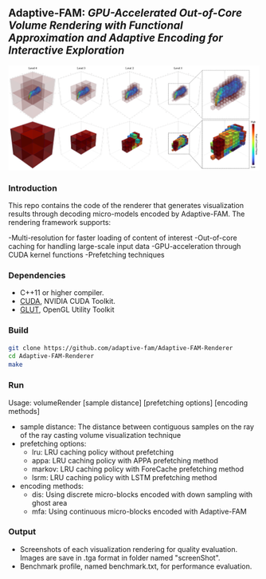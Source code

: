 ## Adaptive-FAM: *GPU-Accelerated Out-of-Core Volume Rendering with Functional Approximation and Adaptive Encoding for Interactive Exploration*

![results](https://github.com/adaptive-fam/Adaptive-FAM/blob/main/flame_blocks_small.png)

### Introduction
This repo contains the code of the renderer that generates visualization results through decoding micro-models encoded by Adaptive-FAM. The rendering framework supports:

-Multi-resolution for faster loading of content of interest
-Out-of-core caching for handling large-scale input data
-GPU-acceleration through CUDA kernel functions
-Prefetching techniques

###  Dependencies
- C++11 or higher compiler.
- [CUDA](https://developer.nvidia.com/cuda-toolkit), NVIDIA CUDA Toolkit.
- [GLUT](https://www.opengl.org/resources/libraries/glut/), OpenGL Utility Toolkit

### Build
```bash
git clone https://github.com/adaptive-fam/Adaptive-FAM-Renderer
cd Adaptive-FAM-Renderer
make
```

### Run
Usage: volumeRender [sample distance] [prefetching options] [encoding methods]
- sample distance: The distance between contiguous samples on the ray of the ray casting volume visualization technique
- prefetching options: 
	- lru: LRU caching policy without prefetching
	- appa: LRU caching policy with APPA prefetching method
	- markov: LRU caching policy with ForeCache prefetching method
	- lsrm: LRU caching policy with LSTM prefetching method
- encoding methods:
	- dis: Using discrete micro-blocks encoded with down sampling with ghost area
	- mfa: Using continuous micro-blocks encoded with Adaptive-FAM

### Output
- Screenshots of each visualization rendering for quality evaluation. Images are save in .tga format in folder named "screenShot".
- Benchmark profile, named benchmark.txt, for performance evaluation.
